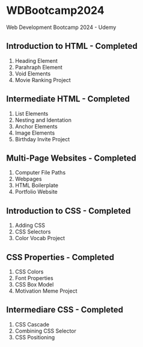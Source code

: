 # WDBootcamp2024
Web Development Bootcamp 2024 - Udemy

## Introduction to HTML - Completed
1. Heading Element
2. Parahraph Element
3. Void Elements
4. Movie Ranking Project

## Intermediate HTML - Completed
1. List Elements
2. Nesting and Identation
3. Anchor Elements
4. Image Elements
5. Birthday Invite Project

## Multi-Page Websites - Completed
1. Computer File Paths
2. Webpages
3. HTML Boilerplate
4. Portfolio Website

## Introduction to CSS - Completed
1. Adding CSS
2. CSS Selectors
3. Color Vocab Project

## CSS Properties - Completed
1. CSS Colors
2. Font Properties
3. CSS Box Model
4. Motivation Meme Project

## Intermediare CSS - Completed
1. CSS Cascade
2. Combining CSS Selector
3. CSS Positioning
